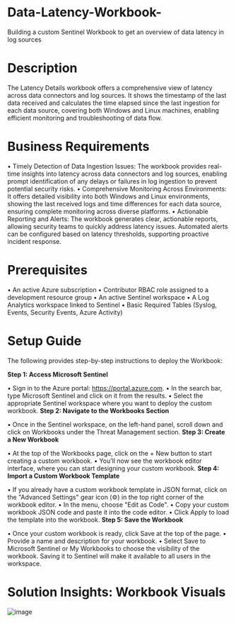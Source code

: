 # Data-Latency-Workbook-
Building a custom Sentinel Workbook to get an overview of data latency in log sources 

# Description
The Latency Details workbook offers a comprehensive view of latency across data connectors and log sources. It shows the timestamp of the last data received and calculates the time elapsed since the last ingestion for each data source, covering both Windows and Linux machines, enabling efficient monitoring and troubleshooting of data flow.
 
# Business Requirements
•  Timely Detection of Data Ingestion Issues: The workbook provides real-time insights into latency across data connectors and log sources, enabling prompt identification of any delays or failures in log ingestion to prevent potential security risks.
•  Comprehensive Monitoring Across Environments: It offers detailed visibility into both Windows and Linux environments, showing the last received logs and time differences for each data source, ensuring complete monitoring across diverse platforms.
•  Actionable Reporting and Alerts: The workbook generates clear, actionable reports, allowing security teams to quickly address latency issues. Automated alerts can be configured based on latency thresholds, supporting proactive incident response.
 
# Prerequisites
•	An active Azure subscription
•	Contributor RBAC role assigned to a development resource group
•	An active Sentinel workspace
•	A Log Analytics workspace linked to Sentinel
•	Basic Required Tables (Syslog, Events, Security Events, Azure Activity) 
 
# Setup Guide
The following provides step-by-step instructions to deploy the Workbook:
 
**Step 1: Access Microsoft Sentinel**
 
• Sign in to the Azure portal: https://portal.azure.com.
• In the search bar, type Microsoft Sentinel and click on it from the results.
• Select the appropriate Sentinel workspace where you want to deploy the custom workbook.
**Step 2: Navigate to the Workbooks Section**
 
• Once in the Sentinel workspace, on the left-hand panel, scroll down and click on Workbooks under the Threat Management section.
**Step 3: Create a New Workbook**
 
• At the top of the Workbooks page, click on the + New button to start creating a custom workbook.
• You’ll now see the workbook editor interface, where you can start designing your custom workbook.
**Step 4: Import a Custom Workbook Template**
 
• If you already have a custom workbook template in JSON format, click on the "Advanced Settings" gear icon (⚙️) in the top right corner of the workbook editor.
• In the menu, choose "Edit as Code".
• Copy your custom workbook JSON code and paste it into the code editor.
• Click Apply to load the template into the workbook.
**Step 5: Save the Workbook**
 
• Once your custom workbook is ready, click Save at the top of the page.
• Provide a name and description for your workbook.
• Select Save to Microsoft Sentinel or My Workbooks to choose the visibility of the workbook. Saving it to Sentinel will make it available to all users in the workspace.
 
# Solution Insights: Workbook Visuals

![image](https://github.com/user-attachments/assets/694983a4-a899-4552-afee-4f0e4b592715)
